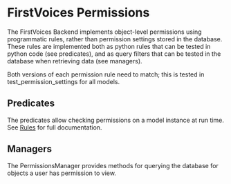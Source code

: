# FirstVoices Permissions

The FirstVoices Backend implements object-level permissions using programmatic rules,
rather than permission settings stored in the database. These rules are implemented
both as python rules that can be tested in python code (see predicates),
and as query filters that can be tested in the database when retrieving data
(see managers).

Both versions of each permission rule need to match; this is tested in test_permission_settings for all models.

## Predicates

The predicates allow checking permissions on a model instance at run time. See [Rules](https://github.com/dfunckt/django-rules) for full documentation.

## Managers

The PermissionsManager provides methods for querying the database for
objects a user has permission to view.
